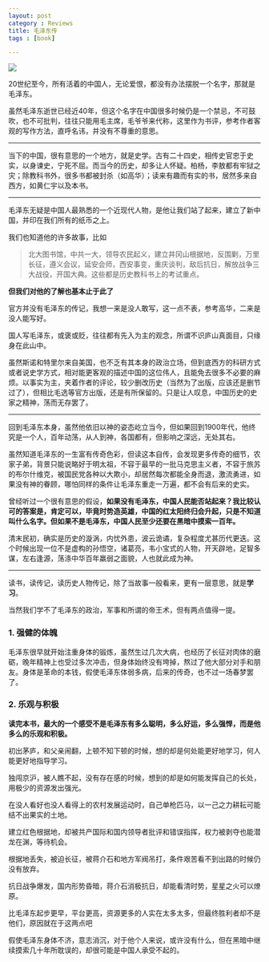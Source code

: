 ```yaml
---
layout: post
category : Reviews
title: 毛泽东传
tags : [book]

---
```


![](http://img3.douban.com/lpic/s4465105.jpg)

20世纪至今，所有活着的中国人，无论爱恨，都没有办法摆脱一个名字，那就是毛泽东。

虽然毛泽东逝世已经近40年，但这个名字在中国很多时候仍是一个禁忌，不可鼓吹，也不可批判，往往只能用毛主席，毛爷爷来代称，这里作为书评，参考作者客观的写作方法，直呼名讳，并没有不尊重的意思。

---

当下的中国，很有意思的一个地方，就是史学。古有二十四史，相传史官忠于史实，以身谏史，宁死不屈。而当今的历史，却多让人怀疑。柏杨，李敖都有牢狱之灾；除教科书外，很多书都被封杀（如高华）；读来有趣而有实的书，居然多来自西方，如黄仁宇以及本书。

---

毛泽东无疑是中国人最熟悉的一个近现代人物，是他让我们站了起来，建立了新中国，并印在我们所有的纸币之上。

我们也知道他的许多故事，比如
> 北大图书馆，中共一大，领导农民起义，建立井冈山根据地，反围剿，万里长征，遵义会议，延安会师，西安事变，重庆谈判，敌后抗日，解放战争三大战役，开国大典。这些都是历史教科书上的考试重点。

**但我们对他的了解也基本止于此了**



官方并没有毛泽东的传记，我想一来是没人敢写，这一点不表，参考高华，二来是没人能写好。

国人写毛泽东，或褒或贬，往往都有先入为主的观念，所谓不识庐山真面目，只缘身在此山中。

虽然斯诺和特里尔来自美国，也不乏有其本身的政治立场，但到底西方的科研方式或者说史学方式，相对能更客观的描述中国的这位伟人，且能免去很多不必要的麻烦。以事实为主，夹着作者的评论，较少删改历史（当然为了出版，应该还是删节过了），但相比毛选等官方出版，还是有所保留的。只是让人叹息，中国历史的史家之精神，荡而无存罢了。

---

回到毛泽东本身，虽然他依旧以神的姿态屹立当今，但如果回到1900年代，他终究是一个人，百年动荡，从人到神，各国都有，但影响之深远，无处其右。

虽然知道毛泽东的一生富有传奇色彩，但读这本自传，会发现更多传奇的细节，农家子弟，背景只能说略好于明太祖，不容于最早的一批马克思主义者，不容于旅苏的布尔什维克，被国民党各种以大欺小，却居然每次都能全身而退，激流勇进，如果没有神的眷顾，哪怕同样的条件让毛泽东重走一万遍，都不会有后来的史实。

曾经听过一个很有意思的假设，**如果没有毛泽东，中国人民能否站起来？我比较认可的答案是，肯定可以，毕竟时势造英雄，中国的红太阳终归会升起，只是不知道叫什么名字。但如果不是毛泽东，中国人民至少还要在黑暗中摸索一百年。**

清末民初，确实是历史的漩涡，内忧外患，波云诡谲，复杂程度尤甚历代更迭。这个时候出现一位不是虚构的孙悟空，诸葛亮，韦小宝式的人物，开天辟地，足智多谋，左右逢源，荡涤中华百年羸弱之面貌，人也就此成为神。

---

读书，读传记，读历史人物传记，除了当故事一般看来，更有一层意思，就是**学习**。

当然我们学不了毛泽东的政治，军事和所谓的帝王术，但有两点值得一提。

### 1. 强健的体魄 ###

毛泽东很早就开始注重身体的锻炼，虽然生过几次大病，也经历了长征对肉体的磨砺，晚年精神上也受过多次冲击，但身体始终没有垮掉，熬过了他大部分对手和朋友。身体是革命的本钱，假使毛泽东体弱多病，后来的传奇，也不过一场春梦罢了。

### 2. 乐观与积极 ###

**读完本书，最大的一个感受不是毛泽东有多么聪明，多么好运，多么强悍，而是他多么的乐观和积极。**

初出茅庐，和父亲闹翻，上顿不知下顿的时候，想的却是何处能更好地学习，何人能更好地指导学习。

独闯京沪，被人瞧不起，没有存在感的时候，想到的却是如何能发挥自己的长处，用极少的资源发出强光。

在没人看好也没人看得上的农村发展运动时，自己单枪匹马，以一己之力耕耘可能结不出果实的土地。

建立红色根据地，却被共产国际和国内领导者批评和错误指挥，权力被剥夺也能潜龙在渊，等待机会。

根据地丢失，被迫长征，被蒋介石和地方军阀吊打，条件艰苦看不到出路的时候仍没有放弃。

抗日战争爆发，国内形势昏暗，蒋介石消极抗日，却能看清时势，星星之火可以燎原。

比毛泽东起步更早，平台更高，资源更多的人实在太多太多，但最终胜利者却不是他们，原因就在于这两点吧

假使毛泽东身体不济，意志消沉，对于他个人来说，或许没有什么，但在黑暗中继续摸索几十年所耽误的，却很可能是中国人承受不起的。

